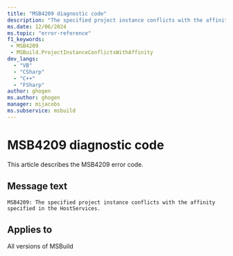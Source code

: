 ```yaml
---
title: "MSB4209 diagnostic code"
description: "The specified project instance conflicts with the affinity specified in the HostServices."
ms.date: 12/06/2024
ms.topic: "error-reference"
f1_keywords:
 - MSB4209
 - MSBuild.ProjectInstanceConflictsWithAffinity
dev_langs:
  - "VB"
  - "CSharp"
  - "C++"
  - "FSharp"
author: ghogen
ms.author: ghogen
manager: mijacobs
ms.subservice: msbuild
---
```


# MSB4209 diagnostic code

<!-- :::ErrorDefinitionDescription::: -->
<!-- :::editable-content name="introDescription"::: -->
This article describes the MSB4209 error code.
<!-- :::editable-content-end::: -->

## Message text

```output
MSB4209: The specified project instance conflicts with the affinity specified in the HostServices.
```

<!-- :::editable-content name="postOutputDescription"::: -->
<!--
{StrBegin="MSB4209: "}
-->
<!-- :::editable-content-end::: -->
<!-- :::ErrorDefinitionDescription-end::: -->

## Applies to

All versions of MSBuild
